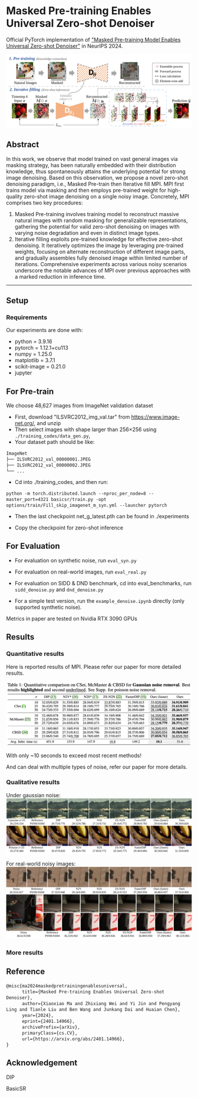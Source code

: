 # Masked Pre-training Enables Universal Zero-shot Denoiser

Official PyTorch implementation of ["Masked Pre-training Model Enables Universal Zero-shot Denoiser"](https://arxiv.org/abs/2401.14966) in NeurIPS 2024.

![main_fig](./figs/model.svg)


## Abstract
In this work, we observe that model trained on vast general images via masking strategy, has been naturally embedded with their distribution knowledge, thus spontaneously attains the underlying potential for strong image denoising.
Based on this observation, we propose a novel zero-shot denoising paradigm, i.e., Masked Pre-train then Iterative fill MPI.
MPI first trains model via masking and then employs pre-trained weight for high-quality zero-shot image denoising on a single noisy image.
Concretely, MPI comprises two key procedures:
1) Masked Pre-training involves training model to reconstruct massive natural images with random masking for generalizable representations, gathering the potential for valid zero-shot denoising on images with varying noise degradation and even in distinct image types.
2) Iterative filling exploits pre-trained knowledge for effective zero-shot denoising. It iteratively optimizes the image by leveraging pre-trained weights, focusing on alternate reconstruction of different image parts, and gradually assembles fully denoised image within limited number of iterations.
Comprehensive experiments across various noisy scenarios underscore the notable advances of MPI over previous approaches with a marked reduction in inference time.


---

## Setup

### Requirements

Our experiments are done with:

- python = 3.9.16
- pytorch = 1.12.1+cu113
- numpy = 1.25.0
- matplotlib = 3.7.1
- scikit-image = 0.21.0
- jupyter

## For Pre-train
We choose 48,627 images from ImageNet validation dataset

* First, download "ILSVRC2012_img_val.tar" from https://www.image-net.org/, and unzip
* Then select images with shape larger than 256×256 using ``./training_codes/data_gen.py``,
* Your dataset path should be like:

```
ImageNet
├── ILSVRC2012_val_00000001.JPEG
├── ILSVRC2012_val_00000002.JPEG
└── ...
```


* Cd into ./training_codes, and then run:
```
python -m torch.distributed.launch --nproc_per_node=8 --master_port=4321 basicsr/train.py -opt options/train/Fill_skip_imagenet_m_syn.yml --launcher pytorch
```

* Then the last checkpoint net_g_latest.pth can be found in ./experiments

* Copy the checkpoint for zero-shot inference


## For Evaluation

* For evaluation on synthetic noise, run ``eval_syn.py``

* For evaluation on real-world images, run ``eval_real.py``

* For evaluation on SIDD & DND benchmark, cd into eval_benchmarks, run ``sidd_denoise.py`` and ``dnd_denoise.py``

* For a simple test version, run the ``example_denoise.ipynb`` directly (only supported synthetic noise).

Metrics in paper are tested on Nvidia RTX 3090 GPUs

## Results

### Quantitative results

Here is reported results of MPI. Please refer our paper for more detailed results.

![results](./figs/results_gauss.png)

With only ~10 seconds to exceed most recent methods!

And can deal with multiple types of noise, refer our paper for more details.

### Qualitative results

Under gaussian noise:
![visual](./figs/cases_gauss.svg)

For real-world noisy images:
![visual](./figs/cases_real.svg)

### More results



## Reference
```
@misc{ma2024maskedpretrainingenablesuniversal,
      title={Masked Pre-training Enables Universal Zero-shot Denoiser}, 
      author={Xiaoxiao Ma and Zhixiang Wei and Yi Jin and Pengyang Ling and Tianle Liu and Ben Wang and Junkang Dai and Huaian Chen},
      year={2024},
      eprint={2401.14966},
      archivePrefix={arXiv},
      primaryClass={cs.CV},
      url={https://arxiv.org/abs/2401.14966}, 
}
```

## Acknowledgement

DIP

BasicSR
<!-- ---


